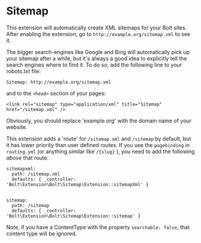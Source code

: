 Sitemap
=======

This extension will automatically create XML sitemaps for your Bolt sites. After
enabling the extension, go to `http://example.org/sitemap.xml` to see it.

The bigger search-engines like Google and Bing will automatically pick up your
sitemap after a while, but it's always a good idea to explicitly tell the search
engines where to find it. To do so, add the following line to your robots.txt
file:

    Sitemap: http://example.org/sitemap.xml
    
and to the `<head>` section of your pages:

    <link rel="sitemap" type="application/xml" title="Sitemap" href="/sitemap.xml" />

Obviously, you should replace 'example.org' with the domain name of your website.

This extension adds a 'route' for `/sitemap.xml` and `/sitemap` by default, but it 
has lower priority than user defined routes. 
If you use the `pagebinding` in `routing.yml` (or anything similar like `/{slug}` ),
you need to add the following _above_ that route:

```
sitemapxml:
  path: /sitemap.xml
  defaults: { _controller: 'Bolt\Extension\Bolt\Sitemap\Extension::sitemapXml' }


sitemap:
  path: /sitemap
  defaults: { _controller: 'Bolt\Extension\Bolt\Sitemap\Extension::sitemap' }
```

Note, if you have a ContentType with the property `searchable: false`, that content 
type will be ignored.
